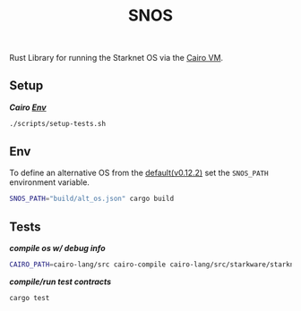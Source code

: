 <div align="center">
    <h1>SNOS</h1>
    <br>
</div>

Rust Library for running the Starknet OS via the [Cairo VM](https://github.com/lambdaclass/cairo-vm).


## Setup

***Cairo [Env](https://docs.cairo-lang.org/0.12.0/quickstart.html)***

```bash
./scripts/setup-tests.sh
```

## Env

To define an alternative OS from the [default(v0.12.2)](build/os_latest.json) set the `SNOS_PATH` environment variable.

```bash
SNOS_PATH="build/alt_os.json" cargo build
```

## Tests

***compile os w/ debug info***

```bash
CAIRO_PATH=cairo-lang/src cairo-compile cairo-lang/src/starkware/starknet/core/os/os.cairo --output build/os_debug.json
```

***compile/run test contracts***

```bash
cargo test
```
